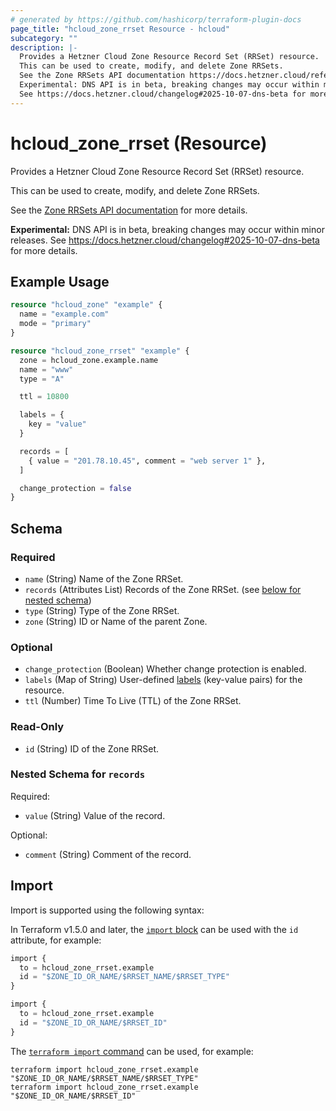 ```yaml
---
# generated by https://github.com/hashicorp/terraform-plugin-docs
page_title: "hcloud_zone_rrset Resource - hcloud"
subcategory: ""
description: |-
  Provides a Hetzner Cloud Zone Resource Record Set (RRSet) resource.
  This can be used to create, modify, and delete Zone RRSets.
  See the Zone RRSets API documentation https://docs.hetzner.cloud/reference/cloud#zone-rrsets for more details.
  Experimental: DNS API is in beta, breaking changes may occur within minor releases.
  See https://docs.hetzner.cloud/changelog#2025-10-07-dns-beta for more details.
---
```


# hcloud_zone_rrset (Resource)

Provides a Hetzner Cloud Zone Resource Record Set (RRSet) resource.

This can be used to create, modify, and delete Zone RRSets.

See the [Zone RRSets API documentation](https://docs.hetzner.cloud/reference/cloud#zone-rrsets) for more details.

**Experimental:** DNS API is in beta, breaking changes may occur within minor releases.
See https://docs.hetzner.cloud/changelog#2025-10-07-dns-beta for more details.

## Example Usage

```terraform
resource "hcloud_zone" "example" {
  name = "example.com"
  mode = "primary"
}

resource "hcloud_zone_rrset" "example" {
  zone = hcloud_zone.example.name
  name = "www"
  type = "A"

  ttl = 10800

  labels = {
    key = "value"
  }

  records = [
    { value = "201.78.10.45", comment = "web server 1" },
  ]

  change_protection = false
}
```

<!-- schema generated by tfplugindocs -->
## Schema

### Required

- `name` (String) Name of the Zone RRSet.
- `records` (Attributes List) Records of the Zone RRSet. (see [below for nested schema](#nestedatt--records))
- `type` (String) Type of the Zone RRSet.
- `zone` (String) ID or Name of the parent Zone.

### Optional

- `change_protection` (Boolean) Whether change protection is enabled.
- `labels` (Map of String) User-defined [labels](https://docs.hetzner.cloud/reference/cloud#labels) (key-value pairs) for the resource.
- `ttl` (Number) Time To Live (TTL) of the Zone RRSet.

### Read-Only

- `id` (String) ID of the Zone RRSet.

<a id="nestedatt--records"></a>
### Nested Schema for `records`

Required:

- `value` (String) Value of the record.

Optional:

- `comment` (String) Comment of the record.

## Import

Import is supported using the following syntax:

In Terraform v1.5.0 and later, the [`import` block](https://developer.hashicorp.com/terraform/language/import) can be used with the `id` attribute, for example:

```terraform
import {
  to = hcloud_zone_rrset.example
  id = "$ZONE_ID_OR_NAME/$RRSET_NAME/$RRSET_TYPE"
}

import {
  to = hcloud_zone_rrset.example
  id = "$ZONE_ID_OR_NAME/$RRSET_ID"
}
```

The [`terraform import` command](https://developer.hashicorp.com/terraform/cli/commands/import) can be used, for example:

```shell
terraform import hcloud_zone_rrset.example "$ZONE_ID_OR_NAME/$RRSET_NAME/$RRSET_TYPE"
terraform import hcloud_zone_rrset.example "$ZONE_ID_OR_NAME/$RRSET_ID"
```
